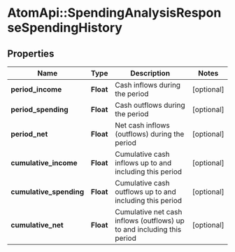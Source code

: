 # AtomApi::SpendingAnalysisResponseSpendingHistory

## Properties
Name | Type | Description | Notes
------------ | ------------- | ------------- | -------------
**period_income** | **Float** | Cash inflows during the period | [optional] 
**period_spending** | **Float** | Cash outflows during the period | [optional] 
**period_net** | **Float** | Net cash inflows (outflows) during the period | [optional] 
**cumulative_income** | **Float** | Cumulative cash inflows up to and including this period | [optional] 
**cumulative_spending** | **Float** | Cumulative cash outflows up to and including this period | [optional] 
**cumulative_net** | **Float** | Cumulative net cash inflows (outflows) up to and including this period | [optional] 


